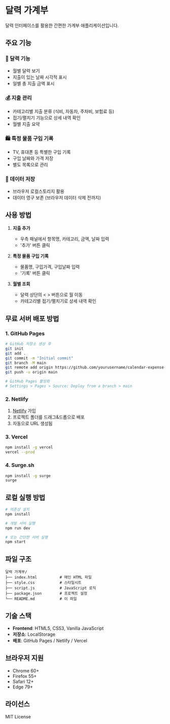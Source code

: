 # 달력 가계부

달력 인터페이스를 활용한 간편한 가계부 애플리케이션입니다.

## 주요 기능

### 📅 달력 기능
- 월별 달력 보기
- 지출이 있는 날짜 시각적 표시
- 일별 총 지출 금액 표시

### 💰 지출 관리
- 카테고리별 지출 분류 (식비, 자동차, 주차비, 보험료 등)
- 접기/펼치기 기능으로 상세 내역 확인
- 월별 지출 요약

### 🛍️ 특정 물품 구입 기록
- TV, 휴대폰 등 특별한 구입 기록
- 구입 날짜와 가격 저장
- 별도 목록으로 관리

### 💾 데이터 저장
- 브라우저 로컬스토리지 활용
- 데이터 영구 보존 (브라우저 데이터 삭제 전까지)

## 사용 방법

1. **지출 추가**
   - 우측 패널에서 항목명, 카테고리, 금액, 날짜 입력
   - '추가' 버튼 클릭

2. **특정 물품 구입 기록**
   - 물품명, 구입가격, 구입날짜 입력
   - '기록' 버튼 클릭

3. **월별 조회**
   - 달력 상단의 < > 버튼으로 월 이동
   - 카테고리별 접기/펼치기로 상세 내역 확인

## 무료 서버 배포 방법

### 1. GitHub Pages
```bash
# GitHub 저장소 생성 후
git init
git add .
git commit -m "Initial commit"
git branch -M main
git remote add origin https://github.com/yourusername/calendar-expense-tracker.git
git push -u origin main

# GitHub Pages 활성화
# Settings > Pages > Source: Deploy from a branch > main
```

### 2. Netlify
1. [Netlify](https://netlify.com) 가입
2. 프로젝트 폴더를 드래그&드롭으로 배포
3. 자동으로 URL 생성됨

### 3. Vercel
```bash
npm install -g vercel
vercel --prod
```

### 4. Surge.sh
```bash
npm install -g surge
surge
```

## 로컬 실행 방법

```bash
# 의존성 설치
npm install

# 개발 서버 실행
npm run dev

# 또는 간단한 서버 실행
npm start
```

## 파일 구조

```
달력 가계부/
├── index.html          # 메인 HTML 파일
├── style.css           # 스타일시트
├── script.js           # JavaScript 로직
├── package.json        # 프로젝트 설정
└── README.md           # 이 파일
```

## 기술 스택

- **Frontend**: HTML5, CSS3, Vanilla JavaScript
- **저장소**: LocalStorage
- **배포**: GitHub Pages / Netlify / Vercel

## 브라우저 지원

- Chrome 60+
- Firefox 55+
- Safari 12+
- Edge 79+

## 라이선스

MIT License